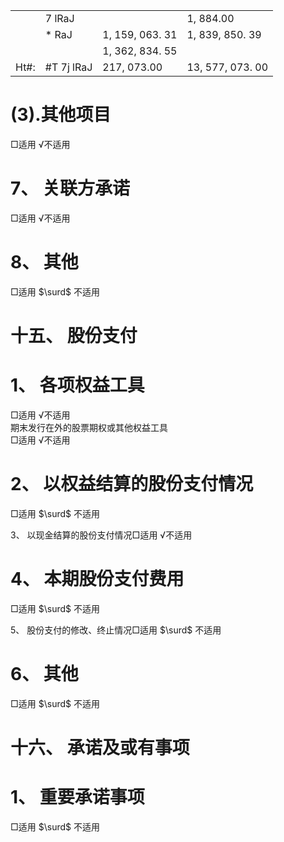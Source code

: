 <table><tr><td></td><td>7 lRaJ</td><td></td><td>1, 884.00</td></tr><tr><td></td><td>* RaJ</td><td>1, 159, 063. 31</td><td>1, 839, 850. 39</td></tr><tr><td></td><td></td><td>1, 362, 834. 55</td><td></td></tr><tr><td>Ht#:</td><td>#T 7j lRaJ</td><td>217, 073.00</td><td>13, 577, 073. 00</td></tr></table>

# (3).其他项目

□适用 √不适用

# 7、 关联方承诺

□适用 √不适用

# 8、 其他

□适用 $\surd$ 不适用

# 十五、 股份支付

# 1、 各项权益工具

□适用 √不适用  
期末发行在外的股票期权或其他权益工具  
□适用 √不适用

# 2、 以权益结算的股份支付情况

□适用 $\surd$ 不适用

3、 以现金结算的股份支付情况□适用 √不适用

# 4、 本期股份支付费用

□适用 $\surd$ 不适用

5、 股份支付的修改、终止情况□适用 $\surd$ 不适用

# 6、 其他

□适用 $\surd$ 不适用

# 十六、 承诺及或有事项

# 1、 重要承诺事项

□适用 $\surd$ 不适用